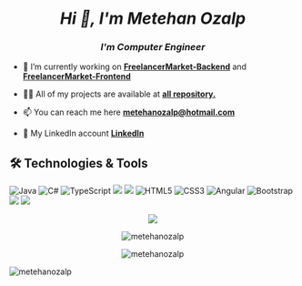 <h1 align="center"><i>Hi 👋, I'm Metehan Ozalp</i></h1>
<h3 align="center"><i>I'm Computer Engineer</i></h3>




- 🔭 I’m currently working on **[FreelancerMarket-Backend](https://github.com/MetehanOzalp/FreelancerMarket-Backend)** and **[FreelancerMarket-Frontend](https://github.com/MetehanOzalp/FreelancerMarket-Frontend)**

- 👨‍💻 All of my projects are available at **[all repository.](https://github.com/MetehanOzalp?tab=repositories)**

- 📫 You can reach me here **metehanozalp@hotmail.com**

- :link: My LinkedIn account **[LinkedIn](https://www.linkedin.com/in/metehan-%C3%B6zalp-21b8141b4/)**

## 🛠 Technologies & Tools 
<img alt="Java" src="https://img.shields.io/badge/java-%23ED8B00.svg?&style=for-the-badge&logo=java&logoColor=white"/></img>
<img alt="C#" src="https://img.shields.io/badge/c%23%20-%23239120.svg?&style=for-the-badge&logo=c-sharp&logoColor=white"/>
<img alt="TypeScript" src="https://img.shields.io/badge/typescript%20-%23007ACC.svg?&style=for-the-badge&logo=typescript&logoColor=white"/>
<img src="https://img.shields.io/badge/Spring-6DB33F?style=for-the-badge&logo=spring&logoColor=white" ></img> 
<img src="https://img.shields.io/badge/.Net%20Core-0C2C65?style=for-the-badge&logo=.net&logoColor=white" ></img>
<img alt="HTML5" src="https://img.shields.io/badge/html5%20-%23E34F26.svg?&style=for-the-badge&logo=html5&logoColor=white"/>
<img alt="CSS3" src="https://img.shields.io/badge/css3%20-%231572B6.svg?&style=for-the-badge&logo=css3&logoColor=white"/>
<img alt="Angular" src="https://img.shields.io/badge/angular%20-%23DD0031.svg?&style=for-the-badge&logo=angular&logoColor=white"/>
<img alt="Bootstrap" src="https://img.shields.io/badge/bootstrap%20-%23563D7C.svg?&style=for-the-badge&logo=bootstrap&logoColor=white"/>
<img src="https://img.shields.io/badge/Microsoft_SQL_Server-CC2927?style=for-the-badge&logo=microsoft-sql-server&logoColor=white"></img>
<img src="https://img.shields.io/badge/PostgreSQL-316192?style=for-the-badge&logo=postgresql&logoColor=white"></img>

<p align="center">
  <img align="center"  src="https://github-profile-trophy.vercel.app/?username=metehanozalp&no-frame=true&column=7&include_all_commits=true&count_private=true&show_icons=true&theme=dracula&margin-w=15"> 
</p>

<p align="center">
<img align="center" src="https://github-readme-stats.vercel.app/api/top-langs?username=metehanozalp&show_icons=true&theme=dracula&include_all_commits=true&count_private=true&layout=compact" alt="metehanozalp" /
</p>

<p align="center">
<img align="center" src="https://github-readme-stats.vercel.app/api?username=metehanozalp&show_icons=true&theme=dracula&include_all_commits=true&count_private=trueicons=true&hide=contribs,prs" alt="metehanozalp" />
</p>

<p align="left"> <img src="https://visitor-badge.laobi.icu/badge?page_id=MetehanOzalp.MetehanOzalp" alt="metehanozalp" /> </p>
